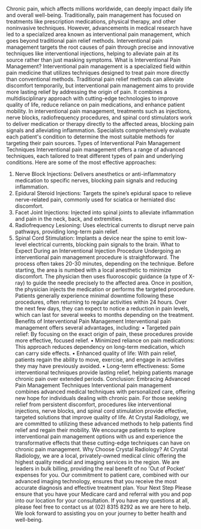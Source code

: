 Chronic pain, which affects millions worldwide, can deeply impact daily life and overall well-being. Traditionally, pain management has focused on treatments like prescription medications, physical therapy, and other noninvasive techniques. However, advancements in medical research have led to a specialized area known as interventional pain management, which goes beyond traditional pain relief methods. Interventional pain management targets the root causes of pain through precise and innovative techniques like interventional injections, helping to alleviate pain at its source rather than just masking symptoms. 
What is Interventional Pain Management? 
Interventional pain management is a specialized field within pain medicine that utilizes techniques designed to treat pain more directly than conventional methods. Traditional pain relief methods can alleviate discomfort temporarily, but interventional pain management aims to provide more lasting relief by addressing the origin of pain. It combines a multidisciplinary approach with cutting-edge technologies to improve quality of life, reduce reliance on pain medications, and enhance patient mobility. 
In interventional pain management, treatments such as injections, nerve blocks, radiofrequency procedures, and spinal cord stimulators work to deliver medication or therapy directly to the affected areas, blocking pain signals and alleviating inflammation. Specialists comprehensively evaluate each patient's condition to determine the most suitable methods for targeting their pain sources. 
Types of Interventional Pain Management Techniques 
Interventional pain management offers a range of advanced techniques, each tailored to treat different types of pain and underlying conditions. Here are some of the most effective approaches: 
1.	Nerve Block Injections: Delivers anesthetics or anti-inflammatory medication to specific nerves, blocking pain signals and reducing inflammation. 
2.	Epidural Steroid Injections: Targets the spine’s epidural space to relieve nerve-related pain, commonly used for sciatica or herniated disc discomfort. 
3.	Facet Joint Injections: Injected into spinal joints to alleviate inflammation and pain in the neck, back, and extremities. 
4.	Radiofrequency Lesioning: Uses electrical currents to disrupt nerve pain pathways, providing long-term pain relief. 
5.	Spinal Cord Stimulation: Implants a device near the spine to emit low-level electrical currents, blocking pain signals to the brain. 
What to Expect During an Interventional Injection Procedure 
Undergoing an interventional pain management procedure is straightforward. The process often takes 20-30 minutes, depending on the technique. Before starting, the area is numbed with a local anesthetic to minimize discomfort. The physician then uses fluoroscopic guidance (a type of X-ray) to guide the needle precisely to the affected area. Once in position, the physician injects the medication or performs the targeted procedure. 
Patients generally experience minimal downtime following these procedures, often returning to regular activities within 24 hours. Over the next few days, they can expect to notice a reduction in pain levels, which can last for several weeks to months depending on the treatment. 
Benefits of Interventional Pain Management 
Interventional pain management offers several advantages, including: 
•	Targeted pain relief: By focusing on the exact origin of pain, these procedures provide more effective, focused relief. 
•	Minimized reliance on pain medications: This approach reduces dependency on long-term medication, which can carry side effects. 
•	Enhanced quality of life: With pain relief, patients regain the ability to move, exercise, and engage in activities they may have previously avoided. 
•	Long-term effectiveness: Some interventional techniques provide lasting relief, helping patients manage chronic pain over extended periods. 
Conclusion: Embracing Advanced Pain Management Techniques 
Interventional pain management combines advanced medical techniques with personalized care, offering new hope for individuals dealing with chronic pain. For those seeking relief from persistent discomfort, procedures like interventional injections, nerve blocks, and spinal cord stimulation provide effective, targeted solutions that improve quality of life. 
At Crystal Radiology, we are committed to utilizing these advanced methods to help patients find relief and regain their mobility. We encourage patients to explore interventional pain management options with us and experience the transformative effects that these cutting-edge techniques can have on chronic pain management.
Why Choose Crystal Radiology?
At Crystal Radiology, we are a local, privately-owned medical clinic offering the highest quality medical and imaging services in the region. We are leaders in bulk billing, providing the real benefit of no 'Out of Pocket' expenses for you. Our commitment to patient care, combined with our advanced imaging technology, ensures that you receive the most accurate diagnosis and effective treatment plan.
Your Next Step
Please ensure that you have your Medicare card and referral with you and pop into our location for your consultation. If you have any questions at all, please feel free to contact us at (02) 8315 8292 as we are here to help. We look forward to assisting you on your journey to better health and well-being.

